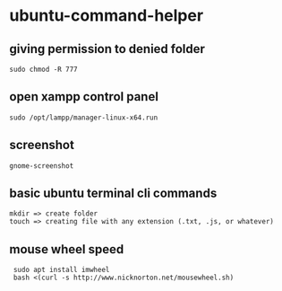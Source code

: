 # ubuntu-command-helper

  ## giving permission to denied folder
    sudo chmod -R 777

   ## open xampp control panel
    sudo /opt/lampp/manager-linux-x64.run

## screenshot
    gnome-screenshot

  ## basic ubuntu terminal cli commands
    mkdir => create folder
    touch => creating file with any extension (.txt, .js, or whatever)
    
  ## mouse wheel speed
     sudo apt install imwheel
     bash <(curl -s http://www.nicknorton.net/mousewheel.sh)

